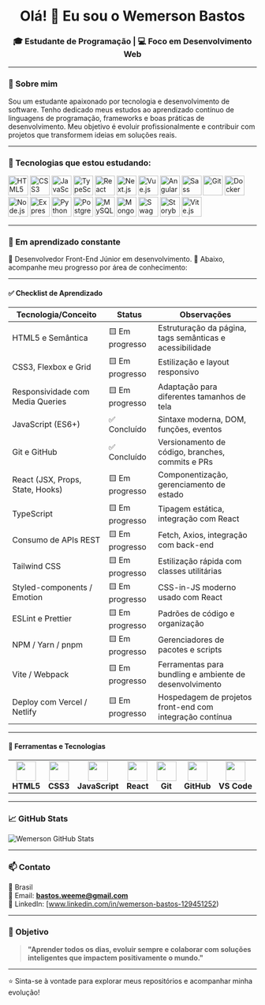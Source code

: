 
<h1 align="center">Olá! 👋 Eu sou o Wemerson Bastos</h1>
<h3 align="center">🎓 Estudante de Programação | 💻 Foco em Desenvolvimento Web</h3>

---

### 🚀 Sobre mim

Sou um estudante apaixonado por tecnologia e desenvolvimento de software. Tenho dedicado meus estudos ao aprendizado contínuo de linguagens de programação, frameworks e boas práticas de desenvolvimento. Meu objetivo é evoluir profissionalmente e contribuir com projetos que transformem ideias em soluções reais.

---

### 🧰 Tecnologias que estou estudando:

<p align="left">
  <img src="https://cdn.jsdelivr.net/gh/devicons/devicon/icons/html5/html5-original.svg" width="40" height="40" alt="HTML5"/>
  <img src="https://cdn.jsdelivr.net/gh/devicons/devicon/icons/css3/css3-original.svg" width="40" height="40" alt="CSS3"/>
  <img src="https://cdn.jsdelivr.net/gh/devicons/devicon/icons/javascript/javascript-original.svg" width="40" height="40" alt="JavaScript"/>
  <img src="https://cdn.jsdelivr.net/gh/devicons/devicon/icons/typescript/typescript-original.svg" width="40" height="40" alt="TypeScript"/>
  <img src="https://cdn.jsdelivr.net/gh/devicons/devicon/icons/react/react-original.svg" width="40" height="40" alt="React"/>
  <img src="https://cdn.jsdelivr.net/gh/devicons/devicon/icons/nextjs/nextjs-original.svg" width="40" height="40" alt="Next.js"/>
  <img src="https://cdn.jsdelivr.net/gh/devicons/devicon/icons/vuejs/vuejs-original.svg" width="40" height="40" alt="Vue.js"/>
  <img src="https://cdn.jsdelivr.net/gh/devicons/devicon/icons/angularjs/angularjs-original.svg" width="40" height="40" alt="Angular"/>
  <img src="https://cdn.jsdelivr.net/gh/devicons/devicon/icons/sass/sass-original.svg" width="40" height="40" alt="Sass"/>
  <img src="https://cdn.jsdelivr.net/gh/devicons/devicon/icons/git/git-original.svg" width="40" height="40" alt="Git"/>
  <img src="https://cdn.jsdelivr.net/gh/devicons/devicon/icons/docker/docker-original.svg" width="40" height="40" alt="Docker"/>
  <img src="https://cdn.jsdelivr.net/gh/devicons/devicon/icons/nodejs/nodejs-original.svg" width="40" height="40" alt="Node.js"/>
  <img src="https://cdn.jsdelivr.net/gh/devicons/devicon/icons/express/express-original.svg" width="40" height="40" alt="Express.js"/>
  <img src="https://cdn.jsdelivr.net/gh/devicons/devicon/icons/python/python-original.svg" width="40" height="40" alt="Python"/>
  <img src="https://cdn.jsdelivr.net/gh/devicons/devicon/icons/postgresql/postgresql-original.svg" width="40" height="40" alt="PostgreSQL"/>
  <img src="https://cdn.jsdelivr.net/gh/devicons/devicon/icons/mysql/mysql-original.svg" width="40" height="40" alt="MySQL"/>
  <img src="https://cdn.jsdelivr.net/gh/devicons/devicon/icons/mongodb/mongodb-original.svg" width="40" height="40" alt="MongoDB"/>
  <img src="https://cdn.jsdelivr.net/gh/devicons/devicon/icons/swagger/swagger-original.svg" width="40" height="40" alt="Swagger"/>
  <img src="https://cdn.jsdelivr.net/gh/devicons/devicon/icons/storybook/storybook-original.svg" width="40" height="40" alt="Storybook"/>
  <img src="https://cdn.jsdelivr.net/gh/devicons/devicon/icons/vitejs/vitejs-original.svg" width="40" height="40" alt="Vite.js"/>
</p>

---

### 📌 Em aprendizado constante

🧠 Desenvolvedor Front-End Júnior em desenvolvimento.
🎯 Abaixo, acompanhe meu progresso por área de conhecimento:

---

#### ✅ Checklist de Aprendizado

| Tecnologia/Conceito              | Status          | Observações                                              |
| -------------------------------- | --------------- | -------------------------------------------------------- |
| HTML5 e Semântica                | 🟨 Em progresso | Estruturação da página, tags semânticas e acessibilidade |
| CSS3, Flexbox e Grid             | 🟨 Em progresso | Estilização e layout responsivo                          |
| Responsividade com Media Queries | 🟨 Em progresso | Adaptação para diferentes tamanhos de tela               |
| JavaScript (ES6+)                | ✅ Concluído     | Sintaxe moderna, DOM, funções, eventos                   |
| Git e GitHub                     | ✅ Concluído     | Versionamento de código, branches, commits e PRs         |
| React (JSX, Props, State, Hooks) | 🟨 Em progresso | Componentização, gerenciamento de estado                 |
| TypeScript                       | 🟨 Em progresso | Tipagem estática, integração com React                   |
| Consumo de APIs REST             | 🟨 Em progresso | Fetch, Axios, integração com back-end                    |
| Tailwind CSS                     | 🟨 Em progresso | Estilização rápida com classes utilitárias               |
| Styled-components / Emotion      | 🟨 Em progresso | CSS-in-JS moderno usado com React                        |
| ESLint e Prettier                | 🟨 Em progresso | Padrões de código e organização                          |
| NPM / Yarn / pnpm                | 🟨 Em progresso | Gerenciadores de pacotes e scripts                       |
| Vite / Webpack                   | 🟨 Em progresso | Ferramentas para bundling e ambiente de desenvolvimento  |
| Deploy com Vercel / Netlify      | 🟨 Em progresso | Hospedagem de projetos front-end com integração contínua |

---

#### 🧰 Ferramentas e Tecnologias

<div align="center">

<table>
  <tr>
    <td align="center">
      <img src="https://cdn.jsdelivr.net/gh/devicons/devicon/icons/html5/html5-original.svg" width="40" /><br/>
      <b>HTML5</b>
    </td>
    <td align="center">
      <img src="https://cdn.jsdelivr.net/gh/devicons/devicon/icons/css3/css3-original.svg" width="40" /><br/>
      <b>CSS3</b>
    </td>
    <td align="center">
      <img src="https://cdn.jsdelivr.net/gh/devicons/devicon/icons/javascript/javascript-original.svg" width="40" /><br/>
      <b>JavaScript</b>
    </td>
    <td align="center">
      <img src="https://cdn.jsdelivr.net/gh/devicons/devicon/icons/react/react-original.svg" width="40" /><br/>
      <b>React</b>
    </td>
    <td align="center">
      <img src="https://cdn.jsdelivr.net/gh/devicons/devicon/icons/git/git-original.svg" width="40" /><br/>
      <b>Git</b>
    </td>
    <td align="center">
      <img src="https://cdn.jsdelivr.net/gh/devicons/devicon/icons/github/github-original.svg" width="40" /><br/>
      <b>GitHub</b>
    </td>
    <td align="center">
      <img src="https://cdn.jsdelivr.net/gh/devicons/devicon/icons/vscode/vscode-original.svg" width="40" /><br/>
      <b>VS Code</b>
    </td>
  </tr>
</table>

</div>

---

### 📈 GitHub Stats

<p align="left">
  <img src="https://github-readme-stats.vercel.app/api?username=WemersonBastos-Dev&show_icons=true&theme=tokyonight" alt="Wemerson GitHub Stats"/>
</p>

---

### 📫 Contato

📍 Brasil  
📧 Email: **bastos.weeme@gmail.com**  
💼 LinkedIn: [www.linkedin.com/in/wemerson-bastos-129451252)  

---

### 🎯 Objetivo

> **"Aprender todos os dias, evoluir sempre e colaborar com soluções inteligentes que impactem positivamente o mundo."**

---

⭐ Sinta-se à vontade para explorar meus repositórios e acompanhar minha evolução!
